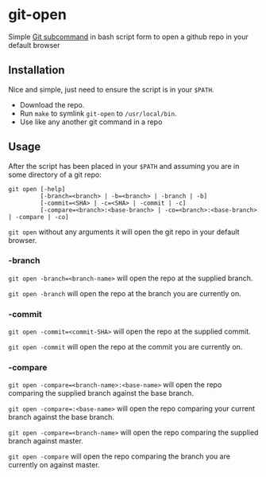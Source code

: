 # git-open
Simple [Git subcommand](https://web.mit.edu/git/git-doc/howto/new-command.html)
in bash script form to open a github repo in your default browser

## Installation

Nice and simple, just need to ensure the script is in your `$PATH`.

* Download the repo.
* Run `make` to symlink `git-open` to `/usr/local/bin`.
* Use like any another git command in a repo

## Usage

After the script has been placed in your `$PATH` and assuming you are in some
directory of a git repo:

```
git open [-help]
         [-branch=<branch> | -b=<branch> | -branch | -b]
         [-commit=<SHA> | -c=<SHA> | -commit | -c]
         [-compare=<branch>:<base-branch> | -co=<branch>:<base-branch>  | -compare | -co]
```

`git open` without any arguments it will open the git repo in your default browser.

### -branch

`git open -branch=<branch-name>` will open the repo at the supplied branch.

`git open -branch` will open the repo at the branch you are currently on.

### -commit

`git open -commit=<commit-SHA>` will open the repo at the supplied commit.

`git open -commit` will open the repo at the commit you are currently on.

### -compare

`git open -compare=<branch-name>:<base-name>` will open the repo comparing the supplied branch against the base branch.

`git open -compare=:<base-name>` will open the repo comparing your current
branch against the base branch.

`git open -compare=<branch-name>` will open the repo comparing the supplied branch against master.

`git open -compare` will open the repo comparing the branch you are currently on against master.
